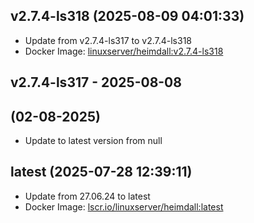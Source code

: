 ## v2.7.4-ls318 (2025-08-09 04:01:33)
- Update from v2.7.4-ls317 to v2.7.4-ls318
- Docker Image: [linuxserver/heimdall:v2.7.4-ls318](https://fleet.linuxserver.io/image?name=)

## v2.7.4-ls317 - 2025-08-08

##  (02-08-2025)
- Update to latest version from null
## latest (2025-07-28 12:39:11)
- Update from 27.06.24 to latest
- Docker Image: [lscr.io/linuxserver/heimdall:latest](https://fleet.linuxserver.io/image?name=heimdall)


